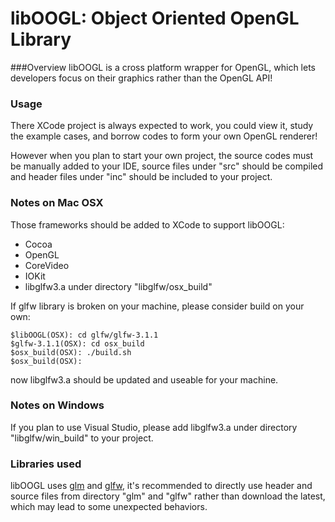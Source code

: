 # libOOGL: Object Oriented OpenGL Library

###Overview
libOOGL is a cross platform wrapper for OpenGL, which lets developers focus on their graphics rather than the OpenGL API!

### Usage
There XCode project is always expected to work, you could view it, study the example cases, and borrow codes to form your own OpenGL renderer!

However when you plan to start your own project, the source codes must be manually added to your IDE, source files under "src" should be compiled and header files under "inc" should be included to your project.

### Notes on Mac OSX
Those frameworks should be added to XCode to support libOOGL:

- Cocoa
- OpenGL
- CoreVideo
- IOKit
- libglfw3.a under directory "libglfw/osx_build"

If glfw library is broken on your machine, please consider build on your own:

```
$libOOGL(OSX): cd glfw/glfw-3.1.1
$glfw-3.1.1(OSX): cd osx_build
$osx_build(OSX): ./build.sh
$osx_build(OSX): 
```

now libglfw3.a should be updated and useable for your machine.
### Notes on Windows
If you plan to use Visual Studio, please add libglfw3.a under directory "libglfw/win_build" to your project.

### Libraries used
libOOGL uses [glm](https://github.com/g-truc/glm) and [glfw](http://www.glfw.org/), it's recommended to directly use header and source files from directory "glm" and "glfw" rather than download the latest, which may lead to some unexpected behaviors.